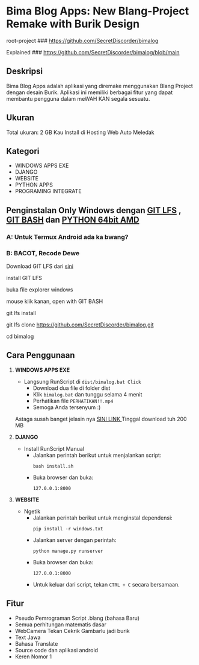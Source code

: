 # Bima Blog Apps: New Blang-Project Remake with Burik Design

root-project ### https://github.com/SecretDiscorder/bimalog

Explained ### https://github.com/SecretDiscorder/bimalog/blob/main

## Deskripsi
Bima Blog Apps adalah aplikasi yang diremake menggunakan Blang Project dengan desain Burik. Aplikasi ini memiliki berbagai fitur yang dapat membantu pengguna dalam meWAH KAN segala sesuatu.

## Ukuran
Total ukuran: 2 GB Kau Install di Hosting Web Auto Meledak

## Kategori
- WINDOWS APPS EXE
- DJANGO
- WEBSITE
- PYTHON APPS
- PROGRAMING INTEGRATE

## Penginstalan Only Windows dengan [GIT LFS](https://git-lfs.com/) , [GIT BASH](https://github.com/git-for-windows/git/releases/download/v2.44.0.windows.1/Git-2.44.0-64-bit.exe) dan [PYTHON 64bit AMD](https://www.python.org/ftp/python/3.12.2/python-3.12.2-amd64.exe)

### A: Untuk Termux Android ada ka bwang?
### B: BACOT, Recode Dewe

Download GIT LFS dari [sini](https://github.com/git-lfs/git-lfs/releases/download/v3.4.1/git-lfs-windows-v3.4.1.exe)

install GIT LFS

buka file explorer windows

mouse klik kanan, open with GIT BASH

git lfs install

git lfs clone https://github.com/SecretDiscorder/bimalog.git

cd bimalog

## Cara Penggunaan
1. **WINDOWS APPS EXE**
    - Langsung RunScript di `dist/bimalog.bat Click`
        - Download dua file di folder dist
        - Klik `bimalog.bat` dan tunggu selama 4 menit
        - Perhatikan file `PERHATIKAN!!.mp4`
        - Semoga Anda tersenyum :)
     
    Astaga susah banget jelasin nya
   [SINI LINK ](https://github.com/SecretDiscorder/bimalog/releases/tag/bimalog) Tinggal download tuh 200 MB

3. **DJANGO**
    - Install RunScript Manual
        - Jalankan perintah berikut untuk menjalankan script:
            ```
            bash install.sh
            ```
        - Buka browser dan buka:
            ```
            127.0.0.1:8000
            ```

4. **WEBSITE**
    - Ngetik
        - Jalankan perintah berikut untuk menginstal dependensi:
            ```
            pip install -r windows.txt
            ```
        - Jalankan server dengan perintah:
            ```
            python manage.py runserver
            ```
        - Buka browser dan buka:
            ```
            127.0.0.1:8000
            ```
        - Untuk keluar dari script, tekan `CTRL + C` secara bersamaan.

## Fitur
- Pseudo Pemrograman Script .blang (bahasa Baru)
- Semua perhitungan matematis dasar
- WebCamera Tekan Cekrik Gambarlu jadi burik
- Text Jawa
- Bahasa Translate
- Source code dan aplikasi android
- Keren Nomor 1
